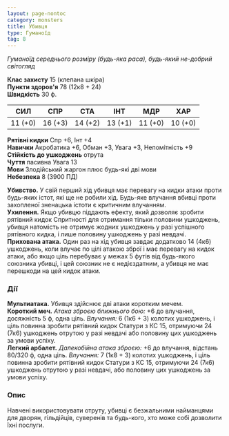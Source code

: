 ```yaml
---
layout: page-nontoc
category: monsters
title: Убивця
type: Гуманоїд
tag: 8
---
```


_Гуманоїд середнього розміру (будь-яка раса), будь-який не-добрий світогляд_  

**Клас захисту** 15 (клепана шкіра)    
**Пункти здоров'я** 78 (12к8 + 24)    
**Швидкість** 30 ф.  

| СИЛ     | СПР     | СТА     | ІНТ     | МДР     | ХАР     |
| ------- | ------- | ------- | ------- | ------- | ------- |
| 11 (+0) | 16 (+3) | 14 (+2) | 13 (+1) | 11 (+0) | 10 (+0) |

**Рятівні кидки** Спр +6, Інт +4    
**Навички** Акробатика +6, Обман +3, Увага +3, Непомітність +9    
**Стійкість до ушкоджень** отрута    
**Чуття** пасивна Увага 13    
**Мови** Злодійський жаргон плюс будь-які дві мови    
**Небезпека** 8 (3900 ПД)  

**Убивство.** У свій перший хід убивця має перевагу на кидки атаки проти будь-яких істот, які ще не робили хід. Будь-яке влучання вбивці проти захопленої зненацька істоти є критичним влучанням.    
**Ухилення.** Якщо убивцю піддають ефекту, який дозволяє зробити рятівний кидок Спритності для отримання тільки половини ушкоджень, убивця натомість не отримує жодних ушкоджень у разі успішного рятівного кидка, і лише половину ушкоджень у разі невдачі.    
**Прихована атака.** Один раз на хід убивця завдає додатково 14 (4к6) ушкоджень, коли влучає по цілі атакою зброї і має перевагу на кидок атаки, або якщо ціль перебуває у межах 5 футів від будь-якого союзника убивці, і цей союзник не є недієздатним, а убивця не має перешкоди на цей кидок атаки.  

### Дії
**Мультиатака.** Убивця здійснює дві атаки коротким мечем.    
**Короткий меч.** _Атака зброєю ближнього бою:_ +6 до влучання, досяжність 5 ф, одна ціль. _Влучання:_ 6 (1к6 + 3) колотих ушкоджень, і ціль повинна зробити рятівний кидок Статури з КС 15, отримуючи 24 (7к6) ушкоджень отрутою у разі невдачі або половину цих ушкоджень за умови успіху.    
**Легкий арбалет.** _Далекобійна атака зброєю:_ +6 до влучання, відстань 80/320 ф, одна ціль. _Влучання:_ 7 (1к8 + 3) колотих ушкоджень, і ціль повинна зробити рятівний кидок Статури з КС 15, отримуючи 24 (7к6) ушкоджень отрутою у разі невдачі, або половину цих ушкоджень за умови успіху.  

### Опис
Навчені використовувати отруту, убивці є безжальними найманцями для дворян, гільдійців, суверенів та будь-кого, хто може собі дозволити їхні послуги. 
